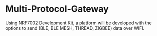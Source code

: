 # Multi-Protocol-Gateway
Using NRF7002 Development Kit, a platform will be developed with the options to send (BLE, BLE MESH, THREAD, ZIGBEE) data over WIFI.
